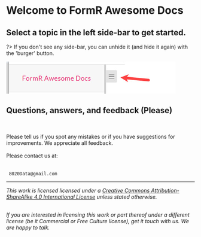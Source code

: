 # Welcome to FormR Awesome Docs
## Select a topic in the left side-bar to get started.

?> If you don't see any side-bar, you can unhide it (and hide it again) with the 'burger' button.

![hamburger.png](assets/fr300-01_Hamburger.jpg)
<br/>

## Questions, answers, and feedback (Please)
<br/>

Please tell us if you spot any mistakes or if you have suggestions for improvements. We appreciate all feedback.
<br/><br/>
Please contact us at:
<br/><br/>
```
 8020Data@gmail.com
```
<!--
2. You can click on the `Open Chat` button in the bottom right corner to join the chat (it's associated with the [formr/awesome-docs](https://gitter.im/formr/awesome-docs) room on Gitter)
    - Gitter is an instant-messaging platform for open source projects similar in appearance to Slack or IRC.
3. If you're a bit git-savvy, you can submit pull requests or comment in the Issues on Github (see [How to Contribute](https://github.com/8020data/FormR_docs#how-to-contribute) for a short video guide we made for you.) Yay.
-->

---

*This work is licensed licensed under a [Creative Commons Attribution-ShareAlike 4.0 International License](http://creativecommons.org/licenses/by-sa/4.0/) unless stated otherwise.*
<br/><br/>

<!--
<a rel="license" href="http://creativecommons.org/licenses/by-sa/4.0/"><img alt="Creative Commons License" style="border-width:0; margin=auto; display:block; width=auto;" src="https://i.creativecommons.org/l/by-sa/4.0/88x31.png" /></a>
-->

*If you are interested in licensing this work or part thereof under a different license (be it Commercial or Free Culture license), get it touch with us. We are happy to talk.*
